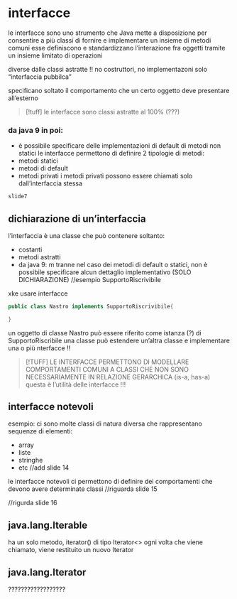 # interfacce 
le interfacce sono uno strumento che Java mette a disposizione per consentire a più classi di fornire e implementare un insieme di metodi comuni
esse definiscono e standardizzano l’interazione fra oggetti tramite un insieme limitato di operazioni

diverse dalle classi astratte !!
no costruttori, no implementazoni
solo “interfaccia pubbilca”

specificano soltato il comportamento che un certo oggetto deve presentare all’esterno 

>[!tuff] le interfacce sono classi astratte al 100% (???)

### da java 9 in poi:
- è possibile specificare delle implementazioni di default di metodi non statici
le interfacce permettono di definire 2 tipologie di metodi: 
- metodi statici
- metodi di default
- metodi privati
i metodi privati possono essere chiamati solo dall’interfaccia stessa
```java
slide7 
```

## dichiarazione di un’interfaccia
l’interfaccia è una classe che può contenere soltanto:
- costanti
- metodi astratti
- da java 9: m
tranne nel caso dei metodi di default o statici, non è possibile specificare alcun dettaglio implementativo (SOLO DICHIARAZIONE)
//esempio SupportoRiscrivibile

xke usare interfacce
```java
public class Nastro implements SupportoRiscrivibile{

}
```
un oggetto di classe Nastro può essere riferito come istanza (?) di SupportoRiscribile
una classe può estendere un’altra classe e implementare una o più nterfacce !!

>[!TUFF]
>LE INTERFACCE PERMETTONO DI MODELLARE COMPORTAMENTI COMUNI A CLASSI CHE NON SONO NECESSARIAMENTE IN RELAZIONE GERARCHICA (is-a, has-a)
>questa è l’utilità delle interfacce !!!



## interfacce notevoli
esempio:
ci sono molte classi di natura diversa che rappresentano sequenze di elementi:
- array
- liste
- stringhe
- etc
//add slide 14

le interfacce notevoli ci permettono di definire dei comportamenti che devono avere determinate classi
//riguarda slide 15

//rigurda slide 16

## java.lang.Iterable
ha un solo metodo, iterator() di tipo Iterator<>
ogni volta che viene chiamato, viene restituito un nuovo Iterator

## java.lang.Iterator

??????????????????
